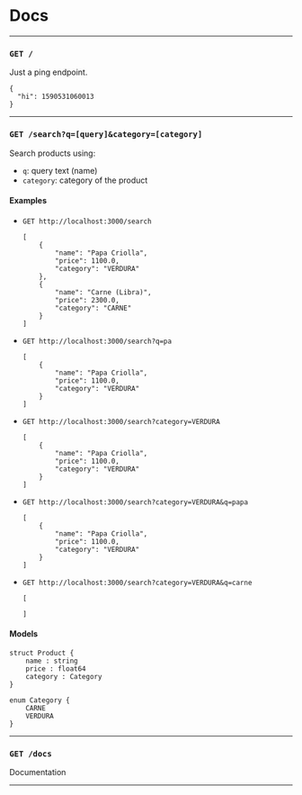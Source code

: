 # Docs

---

### `GET /`
Just a ping endpoint.	

```
{
  "hi": 1590531060013
}
```

---

### `GET /search?q=[query]&category=[category]`
Search products using:

- `q`: query text (name)
- `category`: category of the product

#### Examples
- `GET http://localhost:3000/search`
    ```
    [
        {
            "name": "Papa Criolla",
            "price": 1100.0,
            "category": "VERDURA"
        },
        {
            "name": "Carne (Libra)",
            "price": 2300.0,
            "category": "CARNE"
        }
    ]
    ```
- `GET http://localhost:3000/search?q=pa`
    ```
    [
        {
            "name": "Papa Criolla",
            "price": 1100.0,
            "category": "VERDURA"
        }
    ]
    ```

- `GET http://localhost:3000/search?category=VERDURA`
    ```
    [
        {
            "name": "Papa Criolla",
            "price": 1100.0,
            "category": "VERDURA"
        }
    ]
    ```

- `GET http://localhost:3000/search?category=VERDURA&q=papa`
    ```
    [
        {
            "name": "Papa Criolla",
            "price": 1100.0,
            "category": "VERDURA"
        }
    ]
    ```
    
- `GET http://localhost:3000/search?category=VERDURA&q=carne`
    ```
    [

    ]
    ```
#### Models
```
struct Product {
    name : string
    price : float64
    category : Category
}

enum Category {
    CARNE
    VERDURA
}
```

---
      
### `GET /docs`
Documentation

---
